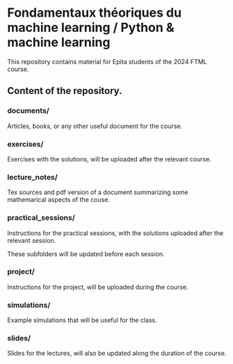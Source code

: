 # Fondamentaux théoriques du machine learning / Python & machine learning
This repository contains material for Epita students of the 2024 FTML course.

## Content of the repository.

### documents/

Articles, books, or any other useful document for the course.

### exercises/

Exercises with the solutions, will be uploaded after the relevant course.

### lecture_notes/

Tex sources and pdf version of a document summarizing some mathemarical aspects
of the couse.

### practical_sessions/

Instructions for the practical sessions, with the solutions uploaded after the
relevant session.

These subfolders will be updated before each session.

### project/

Instructions for the project, will be uploaded during the course.

### simulations/

Example simulations that will be useful for the class.

### slides/

Slides for the lectures, will also be updated along the duration
of the course.

